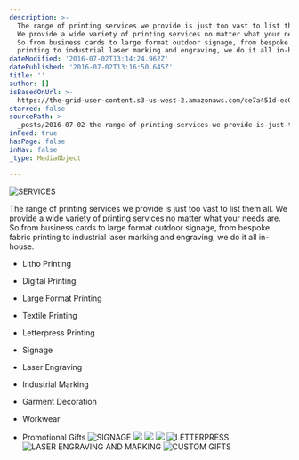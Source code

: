 ```yaml
---
description: >-
  The range of printing services we provide is just too vast to list them all.
  We provide a wide variety of printing services no matter what your needs are.
  So from business cards to large format outdoor signage, from bespoke fabric
  printing to industrial laser marking and engraving, we do it all in-house.
dateModified: '2016-07-02T13:14:24.962Z'
datePublished: '2016-07-02T13:16:50.645Z'
title: ''
author: []
isBasedOnUrl: >-
  https://the-grid-user-content.s3-us-west-2.amazonaws.com/ce7a451d-ec0e-44ef-9801-6701600f7c76.jpg
starred: false
sourcePath: >-
  _posts/2016-07-02-the-range-of-printing-services-we-provide-is-just-too-vast-t.md
inFeed: true
hasPage: false
inNav: false
_type: MediaObject

---
```

![SERVICES](https://imgflo.herokuapp.com/graph/vahj1ThiexotieMo/40eebe8f31d5641c1539068d00c961e6/croprotate.jpg?cropheight=2913&cropwidth=4368&degrees=0&input=https%3A%2F%2Fthe-grid-user-content.s3-us-west-2.amazonaws.com%2Fce7a451d-ec0e-44ef-9801-6701600f7c76.jpg&x=0&y=0)

The range of printing services we provide is just too vast to list them all. We provide a wide variety of printing services no matter what your needs are. So from business cards to large format outdoor signage, from bespoke fabric printing to industrial laser marking and engraving, we do it all in-house.

- Litho Printing  
- Digital Printing  
- Large Format Printing

- Textile Printing  
- Letterpress Printing  
- Signage

- Laser Engraving  
- Industrial Marking

- Garment Decoration  
- Workwear  
- Promotional Gifts
![SIGNAGE](https://s3-us-west-2.amazonaws.com/the-grid-img/p/f29928d4168b9603ac1feaf25321417cc6088bcb.png)
![](https://s3-us-west-2.amazonaws.com/the-grid-img/p/3fe62f41aa494c929435b029785c18c95c402cb2.png)
![](https://s3-us-west-2.amazonaws.com/the-grid-img/p/2a5f813c9bda88b11e7eab717bf46dad4a7fd6e1.png)
![](https://the-grid-user-content.s3-us-west-2.amazonaws.com/7db4d0fd-a22c-4d6e-ae94-47e6f9db898e.png)
![LETTERPRESS](https://s3-us-west-2.amazonaws.com/the-grid-img/p/6fbeb0e83be425b5dc1b6c9e2eb0b08cc98cbf8b.jpg)
![LASER ENGRAVING AND MARKING](https://the-grid-user-content.s3-us-west-2.amazonaws.com/b44bad3e-3e31-4865-b84e-2143eaa87cab.jpg)
![CUSTOM GIFTS](https://the-grid-user-content.s3-us-west-2.amazonaws.com/7dcdf3a8-1f57-4a10-ad1a-aeac8a335649.jpg)